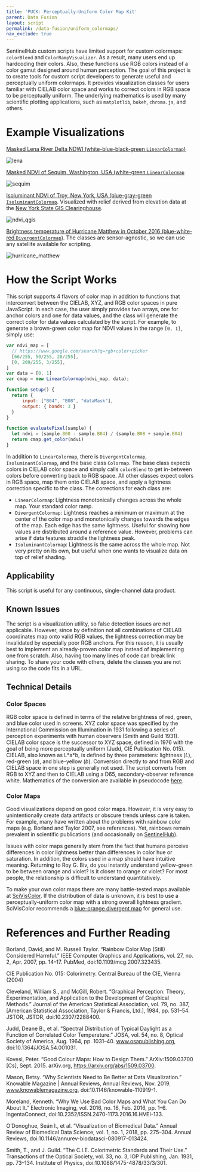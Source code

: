 ```yaml
---
title: 'PUCK: Perceptually-Uniform Color Map Kit'
parent: Data Fusion
layout: script
permalink: /data-fusion/uniform_colormaps/
nav_exclude: true
---
```



SentinelHub custom scripts have limited support for custom colormaps: `colorBlend` and `ColorRampVisualizer`. As a result, many users end up hardcoding their colors. Also, these functions use RGB colors instead of a color gamut designed around human perception. The goal of this project is to create tools for custom script developers to generate useful and perceptually uniform colormaps. It provides visualization classes for users familiar with CIELAB color space and works to correct colors in RGB space to be perceptually uniform. The underlying mathematics is used by many scientific plotting applications, such as `matplotlib`, `bokeh`, `chroma.js`, and others.

# Example Visualizations
[Masked Lena River Delta NDWI (white-blue-black-green `LinearColormap`)](https://tinyurl.com/y6b5hevs)

![lena](images/lena_ndwi.jpg)

[Masked NDVI of Sequim, Washington, USA (white-green `LinearColormap`](https://tinyurl.com/yyt937cj)

![sequim](images/sequim_ndvi.jpg)

[Isoluminant NDVI of Troy, New York, USA (blue-gray-green `IsoluminantColormap`](https://tinyurl.com/y4uhg7t9). Visualized with relief derived from elevation data at the [New York State GIS Clearinghouse](https://gis.ny.gov/).

![ndvi_qgis](images/qgis_isoluminant.JPG)

[Brightness temperature of Hurricane Matthew in October 2016 (blue-white-red `DivergentColormap`)](https://tinyurl.com/y4ybe7te). The classes are sensor-agnostic, so we can use any satellite available for scripting.

![hurricane_matthew](images/hurricane_matthew_temperature.jpg)

# How the Script Works
This script supports 4 flavors of color map in addition to functions that interconvert between the CIELAB, XYZ, and RGB color spaces in pure JavaScript. In each case, the user simply provides two arrays, one for anchor colors and one for data values, and the class will generate the correct color for data values calculated by the script. For example, to generate a brown-green color map for NDVI values in the range `[0, 1]`, simply use:
```js
var ndvi_map = [
  // https://www.google.com/search?q=rgb+color+picker
  [66/255, 50/255, 28/255],
  [0, 209/255, 3/255],
]
var data = [0, 1]
var cmap = new LinearColormap(ndvi_map, data);

function setup() {
  return { 
      input: ["B04", "B08", "dataMask"],
      output: { bands: 3 }
  }
}

function evaluatePixel(sample) {
  let ndvi = (sample.B08 - sample.B04) / (sample.B08 + sample.B04)
  return cmap.get_color(ndvi)
}
```
In addition to `LinearColormap`, there is `DivergentColormap`, `IsoluminantColormap`, and the base class `Colormap`. The base class expects colors in CIELAB color space and simply calls `colorBlend` to get in-between colors before converting back to RGB space. All other classes expect colors in RGB space, map them onto CIELAB space, and apply a lightness correction specific to the class. The corrections for each class are:
 - `LinearColormap`: Lightness monotonically changes across the whole map. Your standard color ramp.
 - `DivergentColormap`: Lightness reaches a minimum or maximum at the center of the color map and monotonically changes towards the edges of the map. Each edge has the same lightness. Useful for showing how values are distributed around a reference value. However, problems can arise if data features straddle the lightness peak.
 - `IsoluminantColormap`: Lightness is the same across the whole map. Not very pretty on its own, but useful when one wants to visualize data on top of relief shading.

## Applicability
This script is useful for any continuous, single-channel data product.

## Known Issues
The script is a visualization utility, so false detection issues are not applicable. However, since by definition not all combinations of CIELAB coordinates map onto valid RGB values, the lightness correction may be invalidated by especially poor RGB anchors. For this reason, it is usually best to implement an already-proven color map instead of implementing one from scratch. Also, having too many lines of code can break link sharing. To share your code with others, delete the classes you are not using so the code fits in a URL.

## Technical Details

### Color Spaces
RGB color space is defined in terms of the relative brightness of red, green, and blue color used in screens. XYZ color space was specified by the International Commission on Illumination in 1931 following a series of perception experiments with human observers (Smith and Guild 1931). CIELAB color space is the successor to XYZ space, defined in 1976 with the goal of being more perceptually uniform (Judd, CIE Publication No. 015). CIELAB, also known as L\*a\*b, is defined by three parameters: lightness ($L$), red-green ($a$), and blue-yellow ($b$). Conversion directly to and from RGB and CIELAB space in one step is generally not used. The script converts from RGB to XYZ and then to CIELAB using a D65, secondary-observer reference white. Mathematics of the conversion are available in pseudocode [here](https://www.easyrgb.com/en/math.php). 

### Color Maps
Good visualizations depend on good color maps. However, it is very easy to unintentionally create data artifacts or obscure trends unless care is taken. For example, many have written about the problems with rainbow color maps (e.g. Borland and Taylor 2007, see references). Yet, rainbows remain prevalent in scientific publications (and occasionally on [SentinelHub](https://tinyurl.com/y34rkknf)).

Issues with color maps generally stem from the fact that humans perceive differences in color lightness better than differences in color hue or saturation. In addition, the colors used in a map should have intuitive meaning. Returning to Roy G. Biv, do you instantly understand yellow-green to be between orange and violet? Is it closer to orange or violet? For most people, the relationship is difficult to understand quantitatively.

To make your own color maps there are many battle-tested maps available at [SciVisColor](https://sciviscolor.org). If the distribution of data is unknown, it is best to use a perceptually-uniform color map with a strong overall lightness gradient. SciVisColor recommends a [blue-orange divergent map](https://sciviscolor.org/colormaps/divergent/) for general use.

# References and Further Reading


Borland, David, and M. Russell Taylor. “Rainbow Color Map (Still) Considered Harmful.” IEEE Computer Graphics and Applications, vol. 27, no. 2, Apr. 2007, pp. 14–17. PubMed, doi:10.1109/mcg.2007.323435.

CIE Publication No. 015: Colorimetry. Central Bureau of the CIE, Vienna (2004)

Cleveland, William S., and McGill, Robert. “Graphical Perception: Theory, Experimentation, and Application to the Development of Graphical Methods.” Journal of the American Statistical Association, vol. 79, no. 387, [American Statistical Association, Taylor & Francis, Ltd.], 1984, pp. 531–54. JSTOR, JSTOR, doi:10.2307/2288400.

Judd, Deane B., et al. “Spectral Distribution of Typical Daylight as a Function of Correlated Color Temperature.” JOSA, vol. 54, no. 8, Optical Society of America, Aug. 1964, pp. 1031–40. www.osapublishing.org, doi:10.1364/JOSA.54.001031.

Kovesi, Peter. “Good Colour Maps: How to Design Them.” ArXiv:1509.03700 [Cs], Sept. 2015. arXiv.org, https://arxiv.org/abs/1509.03700.

Mason, Betsy. “Why Scientists Need to Be Better at Data Visualization.” Knowable Magazine | Annual Reviews, Annual Reviews, Nov. 2019. www.knowablemagazine.org, doi:10.1146/knowable-110919-1.

Moreland, Kenneth. “Why We Use Bad Color Maps and What You Can Do About It.” Electronic Imaging, vol. 2016, no. 16, Feb. 2016, pp. 1–6. IngentaConnect, doi:10.2352/ISSN.2470-1173.2016.16.HVEI-133.

O’Donoghue, Seán I., et al. “Visualization of Biomedical Data.” Annual Review of Biomedical Data Science, vol. 1, no. 1, 2018, pp. 275–304. Annual Reviews, doi:10.1146/annurev-biodatasci-080917-013424.

Smith, T., and J. Guild. “The C.I.E. Colorimetric Standards and Their Use.” Transactions of the Optical Society, vol. 33, no. 3, IOP Publishing, Jan. 1931, pp. 73–134. Institute of Physics, doi:10.1088/1475-4878/33/3/301.
